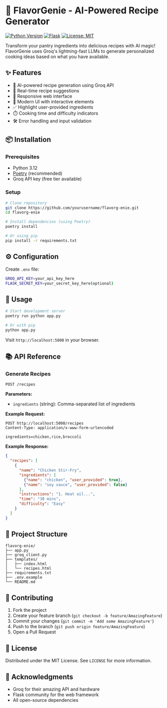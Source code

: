 # 🍳 FlavorGenie - AI-Powered Recipe Generator

[![Python Version](https://img.shields.io/badge/python-3.12%2B-blue)](https://www.python.org/)
[![Flask](https://img.shields.io/badge/flask-2.0%2B-green)](https://flask.palletsprojects.com/)
[![License: MIT](https://img.shields.io/badge/License-MIT-yellow.svg)](https://opensource.org/licenses/MIT)

Transform your pantry ingredients into delicious recipes with AI magic! FlavorGenie uses Groq's lightning-fast LLMs to generate personalized cooking ideas based on what you have available.

## ✨ Features

- 🧠 AI-powered recipe generation using Groq API
- 🚀 Real-time recipe suggestions
- 📱 Responsive web interface
- 🎨 Modern UI with interactive elements
- ✅ Highlight user-provided ingredients
- ⏱️ Cooking time and difficulty indicators
- 🛠️ Error handling and input validation

## 📦 Installation

### Prerequisites
- Python 3.12
- [Poetry](https://python-poetry.org/) (recommended)
- Groq API key (free tier available)

### Setup
```bash
# Clone repository
git clone https://github.com/yourusername/flavorg-enie.git
cd flavorg-enie

# Install dependencies (using Poetry)
poetry install

# Or using pip
pip install -r requirements.txt
```

## ⚙️ Configuration

Create `.env` file:
```bash
GROQ_API_KEY=your_api_key_here
FLASK_SECRET_KEY=your_secret_key_here(optional)
```

## 🚀 Usage
```bash
# Start development server
poetry run python app.py

# Or with pip
python app.py
```

Visit `http://localhost:5000` in your browser.

## 📚 API Reference

### Generate Recipes
```http
POST /recipes
```
**Parameters:**
- `ingredients` (string): Comma-separated list of ingredients

**Example Request:**
```http
POST http://localhost:5000/recipes
Content-Type: application/x-www-form-urlencoded

ingredients=chicken,rice,broccoli
```

**Example Response:**
```json
{
  "recipes": [
    {
      "name": "Chicken Stir-Fry",
      "ingredients": [
        {"name": "chicken", "user_provided": true},
        {"name": "soy sauce", "user_provided": false}
      ],
      "instructions": "1. Heat oil...",
      "time": "30 mins",
      "difficulty": "Easy"
    }
  ]
}
```

## 📂 Project Structure
```
flavorg-enie/
├── app.py
├── groq_client.py
├── templates/
│   ├── index.html
│   └── recipes.html
├── requirements.txt
├── .env.example
└── README.md
```

## 🤝 Contributing
1. Fork the project
2. Create your feature branch (`git checkout -b feature/AmazingFeature`)
3. Commit your changes (`git commit -m 'Add some AmazingFeature'`)
4. Push to the branch (`git push origin feature/AmazingFeature`)
5. Open a Pull Request

## 📄 License
Distributed under the MIT License. See `LICENSE` for more information.

## 🙏 Acknowledgments
- Groq for their amazing API and hardware
- Flask community for the web framework
- All open-source dependencies
```
